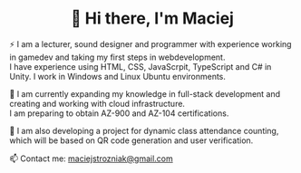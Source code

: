 <h1 align="center"> 👋 Hi there, I'm Maciej </h1>
<p align="left">
⚡ I am a lecturer, sound designer and programmer with experience working in gamedev and taking my first steps in webdevelopment. <br>
I have experience using HTML, CSS, JavaScrpit, TypeScript and C# in Unity. I work in Windows and Linux Ubuntu environments.

🌱 I am currently expanding my knowledge in full-stack development and creating and working with cloud infrastructure. <br>
I am preparing to obtain AZ-900 and AZ-104 certifications. <br>

🔭 I am also developing a project for dynamic class attendance counting, which will be based on QR code generation and user verification. <br>

📫 Contact me: maciejstrozniak@gmail.com <br>

<!--✌️ All of my public code here is free to use. --> <br> 
</p>
<!--
**MaciejStrozniak/MaciejStrozniak** is a ✨ _special_ ✨ repository because its `README.md` (this file) appears on your GitHub profile.

Here are some ideas to get you started:

- 🔭 I’m currently working on ...
- 🌱 I’m currently learning ...
- 👯 I’m looking to collaborate on ...
- 🤔 I’m looking for help with ...
- 💬 Ask me about ...
- 📫 How to reach me: ...
- 😄 Pronouns: ...
- ⚡ Fun fact: ...
-->
